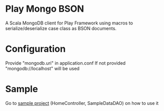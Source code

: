 Play Mongo BSON
=================================

A Scala MongoDB client for Play Framework using macros to serialize/deserialize 
case class as BSON documents.

Configuration
===========

Provide "mongodb.uri" in application.conf
If not provided "mongodb://localhost" will be used

Sample
==========

Go to [sample project](../sample) (HomeController, SampleDataDAO) on how to use it